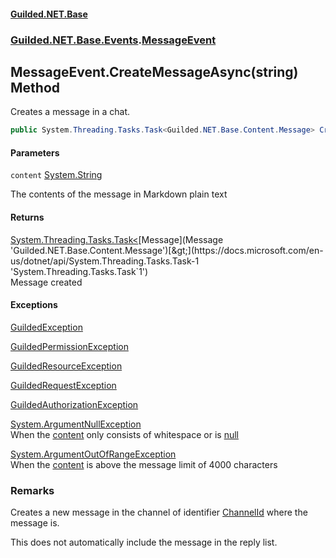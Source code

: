 
#### [Guilded.NET.Base](Guilded_NET_Base 'Guilded.NET.Base')
### [Guilded.NET.Base.Events](Guilded_NET_Base#Guilded_NET_Base_Events 'Guilded.NET.Base.Events').[MessageEvent](MessageEvent 'Guilded.NET.Base.Events.MessageEvent')
## MessageEvent.CreateMessageAsync(string) Method

Creates a message in a chat.
```csharp
public System.Threading.Tasks.Task<Guilded.NET.Base.Content.Message> CreateMessageAsync(string content);
```

#### Parameters

<a name='Guilded_NET_Base_Events_MessageEvent_CreateMessageAsync(string)_content'></a>
`content` [System.String](https://docs.microsoft.com/en-us/dotnet/api/System.String 'System.String')

The contents of the message in Markdown plain text


#### Returns
[System.Threading.Tasks.Task&lt;](https://docs.microsoft.com/en-us/dotnet/api/System.Threading.Tasks.Task-1 'System.Threading.Tasks.Task`1')[Message](Message 'Guilded.NET.Base.Content.Message')[&gt;](https://docs.microsoft.com/en-us/dotnet/api/System.Threading.Tasks.Task-1 'System.Threading.Tasks.Task`1')  
Message created


#### Exceptions

[GuildedException](GuildedException 'Guilded.NET.Base.GuildedException')

[GuildedPermissionException](GuildedPermissionException 'Guilded.NET.Base.GuildedPermissionException')

[GuildedResourceException](GuildedResourceException 'Guilded.NET.Base.GuildedResourceException')

[GuildedRequestException](GuildedRequestException 'Guilded.NET.Base.GuildedRequestException')

[GuildedAuthorizationException](GuildedAuthorizationException 'Guilded.NET.Base.GuildedAuthorizationException')

[System.ArgumentNullException](https://docs.microsoft.com/en-us/dotnet/api/System.ArgumentNullException 'System.ArgumentNullException')  
When the [content](MessageEvent_CreateMessageAsync(string)#Guilded_NET_Base_Events_MessageEvent_CreateMessageAsync(string)_content 'Guilded.NET.Base.Events.MessageEvent.CreateMessageAsync(string).content') only consists of whitespace or is [null](https://docs.microsoft.com/en-us/dotnet/csharp/language-reference/keywords/null 'https://docs.microsoft.com/en-us/dotnet/csharp/language-reference/keywords/null')

[System.ArgumentOutOfRangeException](https://docs.microsoft.com/en-us/dotnet/api/System.ArgumentOutOfRangeException 'System.ArgumentOutOfRangeException')  
When the [content](MessageEvent_CreateMessageAsync(string)#Guilded_NET_Base_Events_MessageEvent_CreateMessageAsync(string)_content 'Guilded.NET.Base.Events.MessageEvent.CreateMessageAsync(string).content') is above the message limit of 4000 characters

### Remarks
  
Creates a new message in the channel of identifier [ChannelId](ChannelContent_T__ChannelId 'Guilded.NET.Base.Content.ChannelContent&lt;T&gt;.ChannelId') where the message is.  
  
This does not automatically include the message in the reply list.